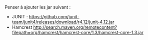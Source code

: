 Penser à ajouter les jar suivant :

- JUNIT : https://github.com/junit-team/junit4/releases/download/r4.12/junit-4.12.jar
- Hamcrest http://search.maven.org/remotecontent?filepath=org/hamcrest/hamcrest-core/1.3/hamcrest-core-1.3.jar

